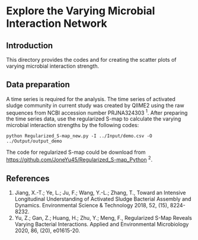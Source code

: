 # Explore the Varying Microbial Interaction Network
## Introduction
This directory provides the codes and for creating the scatter plots of varying microbial interaction strength.

## Data preparation
A time series is required for the analysis. The time series of activated sludge community in current study was created by QIIME2 using the raw sequences from NCBI accession number PRJNA324303 <sup>1</sup>. After preparing the time series data, use the regularized S-map to calculate the varying microbial interaction strengths by the following codes:
```
python Regularized_S-map_new.py -I ../Input/demo.csv -O ../Output/output_demo
```
The code for regularized S-map could be download from https://github.com/JoneYu45/Regularized_S-map_Python <sup>2</sup>.

## References
1. Jiang, X.-T.; Ye, L.; Ju, F.; Wang, Y.-L.; Zhang, T., Toward an Intensive Longitudinal Understanding of Activated Sludge Bacterial Assembly and Dynamics. Environmental Science & Technology 2018, 52, (15), 8224-8232.
2. Yu, Z.; Gan, Z.; Huang, H.; Zhu, Y.; Meng, F., Regularized S-Map Reveals Varying Bacterial Interactions. Applied and Environmental Microbiology 2020, 86, (20), e01615-20.

